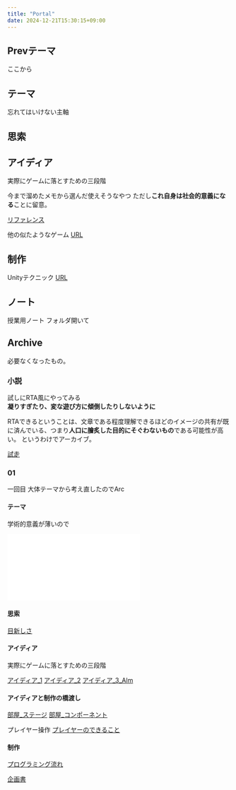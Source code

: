 ```yaml
---
title: "Portal"
date: 2024-12-21T15:30:15+09:00
---
```

## Prevテーマ
ここから


## テーマ
忘れてはいけない主軸

## 思索


## アイディア
実際にゲームに落とすための三段階

今まで溜めたメモから選んだ使えそうなやつ
ただし**これ自身は社会的意義になる**ことに留意。

[リファレンス](リファレンス.md)


他の似たようなゲーム
[URL](URL.md)

## 制作
Unityテクニック
[URL](Unity/URL.md)

## ノート
授業用ノート
フォルダ開いて

## Archive
必要なくなったもの。
### 小説
試しにRTA風にやってみる  
**凝りすぎたり、変な遊び方に傾倒したりしないように**

RTAできるということは、文章である程度理解できるほどのイメージの共有が既に済んでいる、つまり**人口に膾炙した目的にそぐわないもの**である可能性が高い。
というわけでアーカイブ。

[試走](Archive/01/試走.md)

### 01
一回目
大体テーマから考え直したのでArc

#### テーマ
学術的意義が薄いので

![テーマ](Archive/01/テーマ.md)

#### 思索
[目新しさ](Archive/01/目新しさ.md)

#### アイディア
実際にゲームに落とすための三段階

[アイディア_1](Archive/01/アイディア_1.md)
[アイディア_2](Archive/01/アイディア_2.md)
[アイディア_3_Alm](Archive/01/アイディア_3_Alm.md)

#### アイディアと制作の橋渡し

[部屋_ステージ](Archive/01/部屋_ステージ.md)
[部屋_コンポーネント](Archive/01/部屋_コンポーネント.md)

プレイヤー操作
[プレイヤーのできること](Archive/01/プレイヤーのできること.md)

#### 制作

[プログラミング流れ](Archive/01/プログラミング流れ.md)

[企画書](Archive/01/企画書.md)
